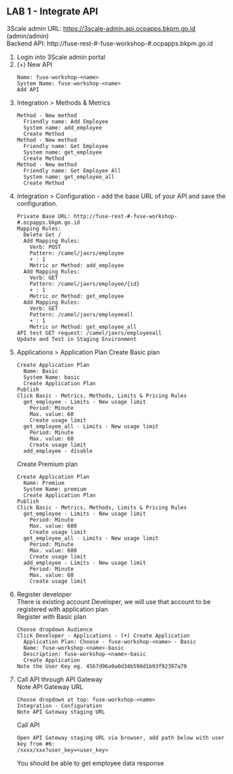 
## LAB 1 - Integrate API


3Scale admin URL: https://3scale-admin.api.ocpapps.bkpm.go.id  (admin/admin)  
Backend API: http://fuse-rest-#-fuse-workshop-#.ocpapps.bkpm.go.id    
  
1. Login into 3Scale admin portal
2. (+) New API
   ```
   Name: fuse-workshop-<name>
   System Name: fuse-workshop-<name>
   Add API
   ```
3. Integration > Methods & Metrics 
   ```
   Method - New method  
     Friendly name: Add Employee  
     System name: add_employee  
     Create Method  
   Method - New method  
     Friendly name: Get Employee  
     System name: get_employee  
     Create Method  
   Method - New method  
     Friendly name: Get Employee All  
     System name: get_employee_all  
     Create Method  
   ```
4. Integration > Configuration - add the base URL of your API and save the configuration.
   ```
   Private Base URL: http://fuse-rest-#-fuse-workshop-#.ocpapps.bkpm.go.id
   Mapping Rules:
     Delete Get /
     Add Mapping Rules:
       Verb: POST
       Pattern: /camel/jaxrs/employee
       + : 1
       Metric or Method: add_employee
     Add Mapping Rules:
       Verb: GET
       Pattern: /camel/jaxrs/employee/{id}
       + : 1
       Metric or Method: get_employee
     Add Mapping Rules:
       Verb: GET
       Pattern: /camel/jaxrs/employeeall
       + : 1
       Metric or Method: get_employee_all
   API test GET request: /camel/jaxrs/employeeall
   Update and Test in Staging Environment
   ```
5. Applications > Application Plan
   Create Basic plan
   ```
   Create Application Plan
     Name: Basic
     System Name: basic
     Create Application Plan
   Publish
   Click Basic - Metrics, Methods, Limits & Pricing Rules 
     get_employee - Limits - New usage limit
       Period: Minute
       Max. value: 60
       Create usage limit
     get_employee_all - Limits - New usage limit
       Period: Minute
       Max. value: 60
       Create usage limit
     add_employee - disable
   ```
   Create Premium plan
   ```
   Create Application Plan
     Name: Premium
     System Name: premium
     Create Application Plan
   Publish
   Click Basic - Metrics, Methods, Limits & Pricing Rules 
     get_employee - Limits - New usage limit
       Period: Minute
       Max. value: 600
       Create usage limit
     get_employee_all - Limits - New usage limit
       Period: Minute
       Max. value: 600
       Create usage limit
     add_employee - Limits - New usage limit
       Period: Minute
       Max. value: 60
       Create usage limit
    ```
6. Register developer  
   There is existing account Developer, we will use that account to be registered with application plan  
   Register with Basic plan
   ```
   Choose dropdown Audience
   Click Developer - Applications - (+) Create Application
     Application Plan: Choose - fuse-workshop-<name> - Basic 
     Name: fuse-workshop-<name>-basic
     Description: fuse-workshop-<name>-basic
     Create Application
   Note the User Key eg. 4567d96a9a0d34b590d1b93f92397a79
   ```
7. Call API through API Gateway  
   Note API Gateway URL
   ```
   Choose dropdown at top: fuse-workshop-<name>
   Integration - Configuration
   Note API Gateway staging URL
   ```
   Call API
   ```
   Open API Gateway staging URL via browser, add path below with user key from #6:
   /xxxx/xxx?user_key=<user_key>
   ```
   You should be able to get employee data response

